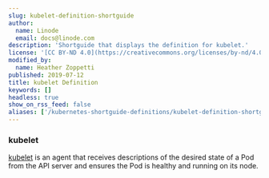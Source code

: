 ```yaml
---
slug: kubelet-definition-shortguide
author:
  name: Linode
  email: docs@linode.com
description: 'Shortguide that displays the definition for kubelet.'
license: '[CC BY-ND 4.0](https://creativecommons.org/licenses/by-nd/4.0)'
modified_by:
  name: Heather Zoppetti
published: 2019-07-12
title: kubelet Definition
keywords: []
headless: true
show_on_rss_feed: false
aliases: ['/kubernetes-shortguide-definitions/kubelet-definition-shortguide/']
---
```


### kubelet

[kubelet](https://kubernetes.io/docs/reference/command-line-tools-reference/kubelet/) is an agent that receives descriptions of the desired state of a Pod from the API server and ensures the Pod is healthy and running on its node.
